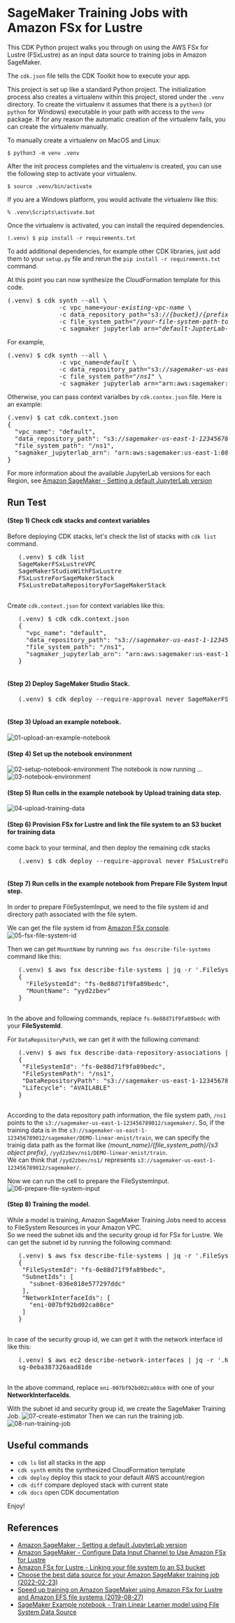 
# SageMaker Training Jobs with Amazon FSx for Lustre

This CDK Python project walks you through on using the AWS FSx for Lustre (FSxLustre) as an input data source to training jobs in Amazon SageMaker.

The `cdk.json` file tells the CDK Toolkit how to execute your app.

This project is set up like a standard Python project.  The initialization
process also creates a virtualenv within this project, stored under the `.venv`
directory.  To create the virtualenv it assumes that there is a `python3`
(or `python` for Windows) executable in your path with access to the `venv`
package. If for any reason the automatic creation of the virtualenv fails,
you can create the virtualenv manually.

To manually create a virtualenv on MacOS and Linux:

```
$ python3 -m venv .venv
```

After the init process completes and the virtualenv is created, you can use the following
step to activate your virtualenv.

```
$ source .venv/bin/activate
```

If you are a Windows platform, you would activate the virtualenv like this:

```
% .venv\Scripts\activate.bat
```

Once the virtualenv is activated, you can install the required dependencies.

```
(.venv) $ pip install -r requirements.txt
```

To add additional dependencies, for example other CDK libraries, just add
them to your `setup.py` file and rerun the `pip install -r requirements.txt`
command.

At this point you can now synthesize the CloudFormation template for this code.

<pre>
(.venv) $ cdk synth --all \
              -c vpc_name=<i>your-existing-vpc-name</i> \
              -c data_repository_path="s3://<i>{bucket}</i>/<i>{prefix}</i>" \
              -c file_system_path="/<i>your-file-system-path-to-be-associated-data-repository</i>" \
              -c sagmaker_jupyterlab_arn="<i>default-JupterLab-image-arn</i>"
</pre>

For example,

<pre>
(.venv) $ cdk synth --all \
              -c vpc_name=<i>default</i> \
              -c data_repository_path="s3://<i>sagemaker-us-east-1-123456789012</i>/<i>sagemaker</i>/" \
              -c file_system_path="/<i>ns1</i>" \
              -c sagmaker_jupyterlab_arn="arn:aws:sagemaker:<i>us-east-1:081325390199:image/jupyter-server-3</i>"
</pre>

Otherwise, you can pass context varialbes by `cdk.contex.json` file. Here is an example:
<pre>
(.venv) $ cat cdk.context.json
{
  "vpc_name": "default",
  "data_repository_path": "s3://<i>sagemaker-us-east-1-123456789012</i>/<i>sagemaker</i>/",
  "file_system_path": "/ns1",
  "sagmaker_jupyterlab_arn": "arn:aws:sagemaker:us-east-1:081325390199:image/jupyter-server-3"
}
</pre>

For more information about the available JupyterLab versions for each Region, see [Amazon SageMaker - Setting a default JupyterLab version](https://docs.aws.amazon.com/sagemaker/latest/dg/studio-jl.html#studio-jl-set)

## Run Test

#### (Step 1) Check cdk stacks and context variables
  Before deploying CDK stacks, let's check the list of stacks with `cdk list` command.
   <pre>
   (.venv) $ cdk list
   SageMakerFSxLustreVPC
   SageMakerStudioWithFSxLustre
   FSxLustreForSageMakerStack
   FSxLustreDataRepositoryForSageMakerStack
   </pre>

  Create `cdk.context.json` for context variables like this:
   <pre>
   (.venv) $ cdk cdk.context.json
   {
     "vpc_name": "default",
     "data_repository_path": "s3://<i>sagemaker-us-east-1-123456789012</i>/<i>sagemaker</i>/",
     "file_system_path": "/ns1",
     "sagmaker_jupyterlab_arn": "arn:aws:sagemaker:us-east-1:081325390199:image/jupyter-server-3"
   }
   </pre>

#### (Step 2) Deploy SageMaker Studio Stack.
   <pre>
   (.venv) $ cdk deploy --require-approval never SageMakerFSxLustreVPC SageMakerStudioWithFSxLustre
   </pre>

#### (Step 3) Upload an example notebook.
  ![01-upload-an-example-notebook](./assets/01-upload-an-example-notebook.png)

#### (Step 4) Set up the notebook environment
  ![02-setup-notebook-environment](./assets/02-setup-notebook-environment.png)
  The notebook is now running ...
  ![03-notebook-environment](./assets/03-notebook-environment.png)

#### (Step 5) Run cells in the example notebook by **Upload training data** step.
  ![04-upload-training-data](./assets/04-upload-training-data.png)

#### (Step 6) Provision FSx for Lustre and link the file system to an S3 bucket for training data
   come back to your terminal, and then deploy the remaining cdk stacks
   <pre>
   (.venv) $ cdk deploy --require-approval never FSxLustreForSageMakerStack FSxLustreDataRepositoryForSageMakerStack
   </pre>

#### (Step 7) Run cells in the example notebook from **Prepare File System Input** step.
   In order to prepare FileSystemInput, we need to the file system id and directory path associated with the file sytem.
 
   We can get the file system id from [Amazon FSx console](https://console.aws.amazon.com/fsx/home).
  ![05-fsx-file-system-id](./assets/05-fsx-file-system-id.png)
  
   Then we can get `MountName` by running `aws fsx describe-file-systems` command like this:
   <pre>
   (.venv) $ aws fsx describe-file-systems | jq -r '.FileSystems[] | select(.FileSystemId == "<i>fs-0e88d71f9fa89bedc</i>") | {FileSystemId, "MountName": .LustreConfiguration.MountName }'
   {
     "FileSystemId": "fs-0e88d71f9fa89bedc",
     "MountName": "yyd2zbev"
   }
   </pre>
   In the above and following commands, replace `fs-0e88d71f9fa89bedc` with your **FileSystemId**.

   For `DataRepositoryPath`, we can get it with the following command:
   <pre>
   (.venv) $ aws fsx describe-data-repository-associations | jq -r '.Associations[] | select(.FileSystemId=="<i>fs-0e88d71f9fa89bedc</i>") | {FileSystemId, FileSystemPath, DataRepositoryPath, Lifecycle}'
   {
    "FileSystemId": "fs-0e88d71f9fa89bedc",
    "FileSystemPath": "/ns1",
    "DataRepositoryPath": "s3://sagemaker-us-east-1-123456789012/sagemaker/",
    "Lifecycle": "AVAILABLE"
   }
   </pre>
   According to the data repository path information, the file system path, `/ns1` points to the `s3://sagemaker-us-east-1-123456789012/sagemaker/`. So, if the training data is in the `s3://sagemaker-us-east-1-123456789012/sagemaker/DEMO-linear-mnist/train`, we can specify the trainig data path as the format like <i>{mount_name}/{file_system_path}/{s3 object prefix}</i>, `/yyd2zbev/ns1/DEMO-linear-mnist/train`. <br/>
   We can think that `/yyd2zbev/ns1/` represents `s3://sagemaker-us-east-1-123456789012/sagemaker/`.

   Now we can run the cell to prepare the FileSystemInput.
   ![06-prepare-file-system-input](./assets/06-prepare-file-system-input.png)

#### (Step 8) Training the model.
   While a model is training, Amazon SageMaker Training Jobs need to access to FileSystem Resources in your Amazon VPC.<br/>
   So we need the subnet ids and the security group id for FSx for Lustre.
   We can get the subnet id by running the following command:
   <pre>
   (.venv) $ aws fsx describe-file-systems | jq -r '.FileSystems[] | select(.FileSystemId == "<i>fs-0e88d71f9fa89bedc</i>") | {FileSystemId, SubnetIds, NetworkInterfaceIds}'
   {
    "FileSystemId": "fs-0e88d71f9fa89bedc",
    "SubnetIds": [
      "subnet-036e818e577297ddc"
    ],
    "NetworkInterfaceIds": [
      "eni-007bf92bd02ca08ce"
    ]
   }
   </pre>
   In case of the security group id, we can get it with the network interface id like this:
   <pre>
   (.venv) $ aws ec2 describe-network-interfaces | jq -r '.NetworkInterfaces[] | select(.NetworkInterfaceId=="<i>eni-007bf92bd02ca08ce</i>") | .Groups[0].GroupId'
   sg-0eba387326aad81de
   </pre>
   In the above command, replace `eni-007bf92bd02ca08ce` with one of your **NetworkInterfaceIds**.

   With the subnet id and security group id, we create the SageMaker Training Job.
   ![07-create-estimator](./assets/07-create-estimator.png)
   Then we can run the training job.
   ![08-run-training-job](./assets/08-run-training-job.png)


## Useful commands

 * `cdk ls`          list all stacks in the app
 * `cdk synth`       emits the synthesized CloudFormation template
 * `cdk deploy`      deploy this stack to your default AWS account/region
 * `cdk diff`        compare deployed stack with current state
 * `cdk docs`        open CDK documentation

Enjoy!

## References

 * [Amazon SageMaker - Setting a default JupyterLab version](https://docs.aws.amazon.com/sagemaker/latest/dg/studio-jl.html#studio-jl-set)
 * [Amazon SageMaker - Configure Data Input Channel to Use Amazon FSx for Lustre](https://docs.aws.amazon.com/sagemaker/latest/dg/model-access-training-data.html#model-access-training-data-fsx)
 * [Amazon FSx for Lustre - Linking your file system to an S3 bucket](https://docs.aws.amazon.com/fsx/latest/LustreGuide/create-dra-linked-data-repo.html)
 * [Choose the best data source for your Amazon SageMaker training job (2022-02-23)](https://aws.amazon.com/ko/blogs/machine-learning/choose-the-best-data-source-for-your-amazon-sagemaker-training-job/)
 * [Speed up training on Amazon SageMaker using Amazon FSx for Lustre and Amazon EFS file systems (2019-08-27)](https://aws.amazon.com/ko/blogs/machine-learning/speed-up-training-on-amazon-sagemaker-using-amazon-efs-or-amazon-fsx-for-lustre-file-systems/)
 * [SageMaker Example notebook - Train Linear Learner model using File System Data Source](https://github.com/aws/amazon-sagemaker-examples/blob/main/introduction_to_amazon_algorithms/linear_learner_mnist/linear_learner_mnist_with_file_system_data_source.ipynb)
